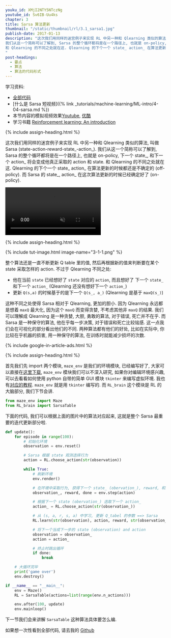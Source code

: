 ```yaml
---
youku_id: XMjI2NTY5NTczNg
youtube_id: Sv6IB-Uu4ks
chapter: 3
title: Sarsa 算法更新
thumbnail: "/static/thumbnail/rl/3.1_sarsa1.jpg"
publish-date: 2017-01-13
description: "这次我们用同样的迷宫例子来实现 RL 中另一种和 Qlearning 类似的算法, 叫做 Sarsa (state-action-reward-state_-action_).
我们从这一个简称可以了解到, Sarsa 的整个循环都将是在一个路径上, 也就是 on-policy, 下一个 state_, 和下一个 action_ 将会变成他真正采取的 action 和 state.
和 Qlearning 的不同之处就在这. Qlearning 的下个一个 state_ action_ 在算法更新的时候都还是不确定的 (off-policy). 而 Sarsa 的 state_, action_ 在这次算法更新的时候已经确定好了 (on-policy).
"
post-headings:
  - 要点
  - 算法
  - 算法的代码形式
---
```



学习资料:
  * [全部代码](https://github.com/MorvanZhou/Reinforcement-learning-with-tensorflow/tree/master/contents/3_Sarsa_maze)
  * [什么是 Sarsa 短视频]({% link _tutorials/machine-learning/ML-intro/4-04-sarsa.md %})
  * 本节内容的模拟视频效果[Youtube](https://www.youtube.com/watch?v=UKlQmGTNEo0), [优酷](http://v.youku.com/v_show/id_XMTg3NTI2NjQ0MA==.html)
  * 学习书籍 [Reinforcement learning: An introduction](http://ufal.mff.cuni.cz/~straka/courses/npfl114/2016/sutton-bookdraft2016sep.pdf)

{% include assign-heading.html %}


这次我们用同样的迷宫例子来实现 RL 中另一种和 Qlearning 类似的算法, 叫做 Sarsa (state-action-reward-state_-action_).
我们从这一个简称可以了解到, Sarsa 的整个循环都将是在一个路径上, 也就是 on-policy, 下一个 state_, 和下一个 action_ 将会变成他真正采取的 action 和 state.
和 Qlearning 的不同之处就在这. Qlearning 的下个一个 state_ action_ 在算法更新的时候都还是不确定的 (off-policy). 而 Sarsa 的 state_, action_ 在这次算法更新的时候已经确定好了 (on-policy).

<video class="tut-content-video" controls loop autoplay muted>
  <source src="/static/results/reinforcement-learning/maze sarsa.mp4" type="video/mp4">
  Your browser does not support HTML5 video.
</video>



{% include assign-heading.html %}


{% include tut-image.html image-name="3-1-1.png" %}

整个算法还是一直不断更新 Q table 里的值, 然后再根据新的值来判断要在某个 state 采取怎样的 action.
不过于 Qlearning 不同之处:

* 他在当前 `state` 已经想好了 `state` 对应的 `action`, 而且想好了 下一个 `state_` 和下一个 `action_` (Qlearning 还没有想好下一个 `action_`)
* 更新 `Q(s,a)` 的时候基于的是下一个 `Q(s_, a_)` (Qlearning 是基于 `maxQ(s_)`)

这种不同之处使得 Sarsa 相对于 Qlearning, 更加的胆小. 因为 Qlearning 永远都是想着 `maxQ` 最大化, 因为这个 `maxQ` 而变得贪婪, 不考虑其他非 `maxQ` 的结果.
我们可以理解成 Qlearning 是一种贪婪, 大胆, 勇敢的算法, 对于错误, 死亡并不在乎. 而 Sarsa 是一种保守的算法, 他在乎每一步决策, 对于错误和死亡比较铭感.
这一点我们会在可视化的部分看出他们的不同. 两种算法都有他们的好处, 比如在实际中, 你比较在乎机器的损害, 用一种保守的算法, 在训练时就能减少损坏的次数.


{% include google-in-article-ads.html %}

{% include assign-heading.html %}

首先我们先 import 两个模块,  `maze_env` 是我们的环境模块, 已经编写好了, 大家可以直接在[这里下载](https://github.com/MorvanZhou/tutorials/blob/master/Reinforcement_learning_TUT/3_Sarsa_maze/maze_env.py),
`maze_env` 模块我们可以不深入研究, 如果你对编辑环境感兴趣, 可以去看看如何使用 python 自带的简单 GUI 模块 `tkinter` 来编写虚拟环境.
我也有[对应的教程](/tutorials/python-basic/tkinter/). `maze_env` 就是用 `tkinter` 编写的. 而 `RL_brain` 这个模块是 RL 的大脑部分, 我们下节会讲.

```python
from maze_env import Maze
from RL_brain import SarsaTable
```

下面的代码, 我们可以根据上面的图片中的算法对应起来, 这就是整个 Sarsa 最重要的迭代更新部分啦.

```python
def update():
    for episode in range(100):
        # 初始化环境
        observation = env.reset()

        # Sarsa 根据 state 观测选择行为
        action = RL.choose_action(str(observation))

        while True:
            # 刷新环境
            env.render()

            # 在环境中采取行为, 获得下一个 state_ (obervation_), reward, 和是否终止
            observation_, reward, done = env.step(action)

            # 根据下一个 state (obervation_) 选取下一个 action_
            action_ = RL.choose_action(str(observation_))

            # 从 (s, a, r, s, a) 中学习, 更新 Q_tabel 的参数 ==> Sarsa
            RL.learn(str(observation), action, reward, str(observation_), action_)

            # 将下一个当成下一步的 state (observation) and action
            observation = observation_
            action = action_

            # 终止时跳出循环
            if done:
                break

    # 大循环完毕
    print('game over')
    env.destroy()

if __name__ == "__main__":
    env = Maze()
    RL = SarsaTable(actions=list(range(env.n_actions)))

    env.after(100, update)
    env.mainloop()
```

下一节我们会来讲解 `SarsaTable` 这种算法具体要怎么编.

如果想一次性看到全部代码, 请去我的 [Github](https://github.com/MorvanZhou/Reinforcement-learning-with-tensorflow/tree/master/contents/3_Sarsa_maze)
